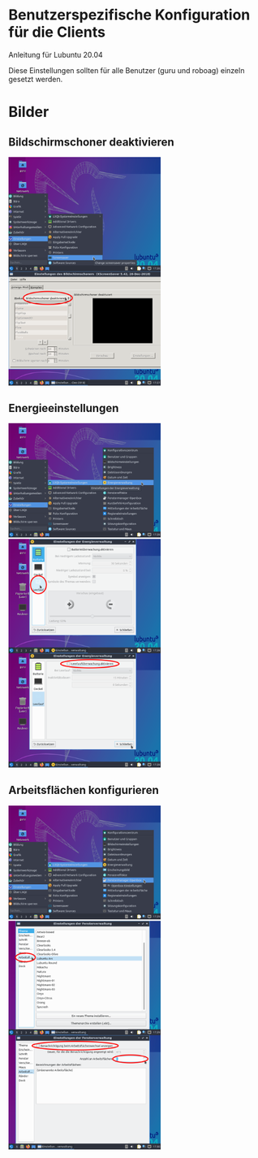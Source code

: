# Benutzerspezifische Konfiguration für die Clients
Anleitung für Lubuntu 20.04

Diese Einstellungen sollten für alle Benutzer (guru und roboag) einzeln
gesetzt werden.



# Bilder
## Bildschirmschoner deaktivieren
<img src="201_bildschirmschoner_auswahl.png" width="300" align="left">
<img src="202_bildschirmschoner_deaktivieren.png" width="300">


## Energieeinstellungen
<img src="203_energieeinstellungen_auswahl.png" width="300">

<img src="204_tab_wechseln.png"     width="300" align="left">
<img src="205_leerlaufueberwachung_deaktivieren.png" width="300">


## Arbeitsflächen konfigurieren
<img src="206_fenstermanager_auswahl.png" width="300">

<img src="207_tab_wechseln.png"     width="300" align="left">
<img src="208_arbeitsflaechen_einstellen.png" width="300">
